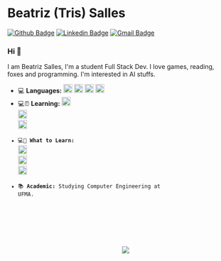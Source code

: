 # Beatriz (Tris) Salles
[![Github Badge](https://img.shields.io/badge/-Github-000?style=flat-square&logo=Github&logoColor=white&link=https://github.com/3salles)](https://github.com/3salles)
[![Linkedin Badge](https://img.shields.io/badge/-LinkedIn-blue?style=flat-square&logo=Linkedin&logoColor=white&link=https://www.linkedin.com/in/beatriz-salles-b701a31a6/)](https://www.linkedin.com/in/beatriz-salles-b701a31a6/)
[![Gmail Badge](https://img.shields.io/badge/-Gmail-c14438?style=flat-square&logo=Gmail&logoColor=white&link=mailto:beatrizsallesss@gmail.com)](mailto:beatrizsallesss@gmail.com)

<h3> Hi 👋 </h3>
I am Beatriz Salles, I'm a student Full Stack Dev. I love games, reading, foxes and programming. I'm interested in AI stuffs.

- 💻 **Languages:** <code><img height="20" src="https://cdn.jsdelivr.net/npm/simple-icons@v3/icons/python.svg"/></code>
<code><img height="20" src="https://cdn.jsdelivr.net/npm/simple-icons@v3/icons/css3.svg"/></code>
<code><img height="20" src="https://cdn.jsdelivr.net/npm/simple-icons@v3/icons/html5.svg"/></code>
<code><img height="20" src="https://cdn.jsdelivr.net/npm/simple-icons@v3/icons/c.svg"/></code>
- 💻⏰ **Learning:** <code><img height="20" src="https://cdn.jsdelivr.net/npm/simple-icons@v3/icons/javascript.svg"/>
  <code><img height="20" src="https://cdn.jsdelivr.net/npm/simple-icons@v3/icons/typescript.svg"/></code>
  <code><img height="20" src="https://cdn.jsdelivr.net/npm/simple-icons@v3/icons/java.svg"/></code>
- 💻🎯 **What to Learn:** <code><img height="20" src="https://cdn.jsdelivr.net/npm/simple-icons@v3/icons/ruby.svg"/></code>
<code><img height="20" src="https://cdn.jsdelivr.net/npm/simple-icons@v3/icons/node-dot-js.svg"/></code>
<code><img height="20" src="https://cdn.jsdelivr.net/npm/simple-icons@v3/icons/android.svg"/></code>
- 📚 **Academic:** Studying Computer Engineering at UFMA.


<h1 align="center">
  <img src = "https://piskel-imgstore-b.appspot.com/img/845fd12e-d136-11ea-92e0-3da6918edaad.gif">
</h1>
